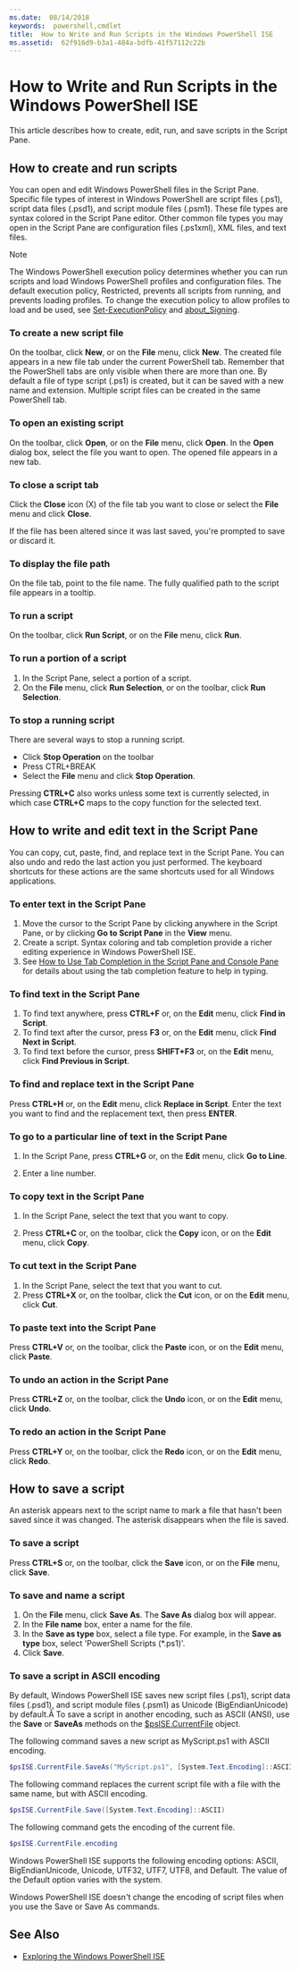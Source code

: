 ```yaml
---
ms.date:  08/14/2018
keywords:  powershell,cmdlet
title:  How to Write and Run Scripts in the Windows PowerShell ISE
ms.assetid:  62f916d9-b3a1-484a-bdfb-41f57112c22b
---
```

# How to Write and Run Scripts in the Windows PowerShell ISE

This article describes how to create, edit, run, and save scripts in the Script Pane.

## How to create and run scripts

You can open and edit Windows PowerShell files in the Script Pane. Specific file types of interest
in Windows PowerShell are script files (.ps1), script data files (.psd1), and script module files
(.psm1). These file types are syntax colored in the Script Pane editor. Other common file types you
may open in the Script Pane are configuration files (.ps1xml), XML files, and text files.

> [!NOTE]
> The Windows PowerShell execution policy determines whether you can run scripts and load Windows
> PowerShell profiles and configuration files. The default execution policy, Restricted, prevents
> all scripts from running, and prevents loading profiles. To change the execution policy to allow
> profiles to load and be used, see
> [Set-ExecutionPolicy](/powershell/module/microsoft.powershell.security/set-executionpolicy) and
> [about_Signing](/powershell/module/microsoft.powershell.core/about/about_signing).

### To create a new script file

On the toolbar, click **New**, or on the **File** menu, click **New**. The created file appears in
a new file tab under the current PowerShell tab. Remember that the PowerShell tabs are only visible
when there are more than one. By default a file of type script (.ps1) is created, but it can be
saved with a new name and extension. Multiple script files can be created in the same PowerShell
tab.

### To open an existing script

On the toolbar, click **Open**, or on the **File** menu, click **Open**. In the **Open** dialog
box, select the file you want to open. The opened file appears in a new tab.

### To close a script tab

Click the **Close** icon (X) of the file tab you want to close or select the **File** menu and
click **Close**.

If the file has been altered since it was last saved, you're prompted to save or discard it.

### To display the file path

On the file tab, point to the file name. The fully qualified path to the script file appears in a
tooltip.

### To run a script

On the toolbar, click **Run Script**, or on the **File** menu, click **Run**.

### To run a portion of a script

1. In the Script Pane, select a portion of a script.
2. On the **File** menu, click **Run Selection**, or on the toolbar, click **Run Selection**.

### To stop a running script

There are several ways to stop a running script.

- Click **Stop Operation** on the toolbar
- Press CTRL+BREAK
- Select the **File** menu and click **Stop Operation**.

Pressing **CTRL+C** also works unless some text is currently selected, in which case **CTRL+C**
maps to the copy function for the selected text.

## How to write and edit text in the Script Pane

You can copy, cut, paste, find, and replace text in the Script Pane. You can also undo and redo the
last action you just performed. The keyboard shortcuts for these actions are the same shortcuts
used for all Windows applications.

### To enter text in the Script Pane

1. Move the cursor to the Script Pane by clicking anywhere in the Script Pane, or by clicking **Go
   to Script Pane** in the **View** menu.
2. Create a script. Syntax coloring and tab completion provide a richer editing experience in
   Windows PowerShell ISE.
3. See [How to Use Tab Completion in the Script Pane and Console Pane](How-to-Use-Tab-Completion-in-the-Script-Pane-and-Console-Pane.md)
   for details about using the tab completion feature to help in typing.

### To find text in the Script Pane

1. To find text anywhere, press **CTRL+F** or, on the **Edit** menu, click **Find in Script**.
2. To find text after the cursor, press **F3** or, on the **Edit** menu, click **Find Next in
   Script**.
3. To find text before the cursor, press **SHIFT+F3** or, on the **Edit** menu, click **Find
   Previous in Script**.

### To find and replace text in the Script Pane

Press **CTRL+H** or, on the **Edit** menu, click **Replace in Script**. Enter the text you
want to find and the replacement text, then press **ENTER**.

### To go to a particular line of text in the Script Pane

1. In the Script Pane, press **CTRL+G** or, on the **Edit** menu, click **Go to Line**.

2. Enter a line number.

### To copy text in the Script Pane

1. In the Script Pane, select the text that you want to copy.

2. Press **CTRL+C** or, on the toolbar, click the **Copy** icon, or on the **Edit** menu, click
**Copy**.

### To cut text in the Script Pane

1. In the Script Pane, select the text that you want to cut.
2. Press **CTRL+X** or, on the toolbar, click the **Cut** icon, or on the **Edit** menu, click
   **Cut**.

### To paste text into the Script Pane

Press **CTRL+V** or, on the toolbar, click the **Paste** icon, or on the **Edit** menu, click
**Paste**.

### To undo an action in the Script Pane

Press **CTRL+Z** or, on the toolbar, click the **Undo** icon, or on the **Edit** menu, click
**Undo**.

### To redo an action in the Script Pane

Press **CTRL+Y** or, on the toolbar, click the **Redo** icon, or on the **Edit** menu, click
**Redo**.

## How to save a script

An asterisk appears next to the script name to mark a file that hasn't been saved since it was
changed. The asterisk disappears when the file is saved.

### To save a script

Press **CTRL+S** or, on the toolbar, click the **Save** icon, or on the **File** menu, click
**Save**.

### To save and name a script

1. On the **File** menu, click **Save As**. The **Save As** dialog box will appear.
2. In the **File name** box, enter a name for the file.
3. In the **Save as type** box, select a file type. For example, in the **Save as type** box,
   select 'PowerShell Scripts (\*.ps1)'.
4. Click **Save**.

### To save a script in ASCII encoding

By default, Windows PowerShell ISE saves new script files (.ps1), script data files (.psd1), and
script module files (.psm1) as Unicode (BigEndianUnicode) by default.Â To save a script in another
encoding, such as ASCII (ANSI), use the **Save** or **SaveAs** methods on the
[$psISE.CurrentFile](the-ise-object-model-hierarchy.md) object.

The following command saves a new script as MyScript.ps1 with ASCII encoding.

```powershell
$psISE.CurrentFile.SaveAs("MyScript.ps1", [System.Text.Encoding]::ASCII)
```

The following command replaces the current script file with a file with the same name, but with
ASCII encoding.

```powershell
$psISE.CurrentFile.Save([System.Text.Encoding]::ASCII)
```

The following command gets the encoding of the current file.

```powershell
$psISE.CurrentFile.encoding
```

Windows PowerShell ISE supports the following encoding options: ASCII, BigEndianUnicode, Unicode,
UTF32, UTF7, UTF8, and Default. The value of the Default option varies with the system.

Windows PowerShell ISE doesn't change the encoding of script files when you use the Save or
Save As commands.

## See Also

- [Exploring the Windows PowerShell ISE](../../getting-started/fundamental/exploring-the-windows-powershell-ise.md)
